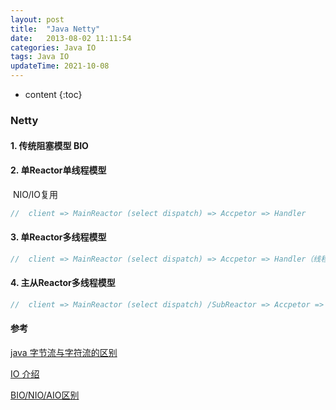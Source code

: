 ```yaml
---
layout: post
title:  "Java Netty"
date:   2013-08-02 11:11:54
categories: Java IO
tags: Java IO
updateTime: 2021-10-08 
---
```


* content
{:toc}
### Netty

#### 1. 传统阻塞模型 BIO

#### 2. 单Reactor单线程模型

​	NIO/IO复用

```java
//  client => MainReactor (select dispatch) => Accpetor => Handler
```

#### 3. 单Reactor多线程模型

```java
//  client => MainReactor (select dispatch) => Accpetor => Handler（线程池）
```

#### 4. 主从Reactor多线程模型

```java
//  client => MainReactor (select dispatch) /SubReactor => Accpetor => Handler
```







#### 参考

[java 字节流与字符流的区别](https://blog.csdn.net/cynhafa/article/details/6882061)

[IO 介绍](https://blog.csdn.net/mu_wind/article/details/108674284)

[BIO/NIO/AIO区别](https://blog.csdn.net/lisha006/article/details/82856906)







```java

```

